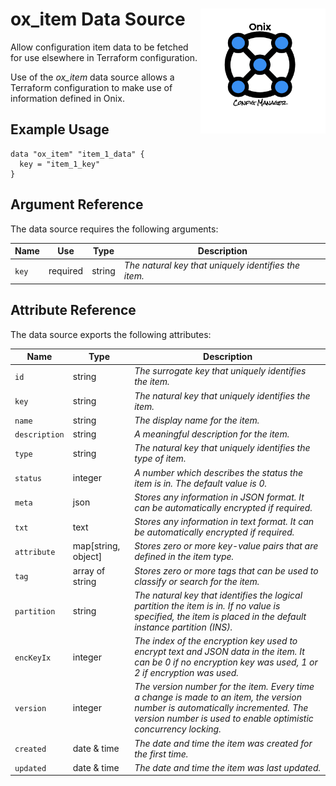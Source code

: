 # ox_item Data Source  <img src="../../../docs/pics/ox.png" width="200" height="200" align="right">

Allow configuration item data to be fetched for use elsewhere in Terraform configuration. 

Use of the *ox_item* data source allows a Terraform configuration to make use of information defined in Onix.

## Example Usage

```hcl
data "ox_item" "item_1_data" {
  key = "item_1_key"
}
```

## Argument Reference

The data source requires the following arguments:

| Name | Use | Type |  Description |
|---|---|---|---|
| `key` | required | string | *The natural key that uniquely identifies the item.* |

## Attribute Reference

The data source exports the following attributes:

| Name | Type |  Description |
|---|---|---|
| `id` | string | *The surrogate key that uniquely identifies the item.* |
| `key` | string | *The natural key that uniquely identifies the item.* |
| `name`| string | *The display name for the item.* |
| `description`| string | *A meaningful description for the item.* |
| `type` | string | *The natural key that uniquely identifies the type of item.* |
| `status` | integer | *A number which describes the status the item is in. The default value is 0.* |
| `meta` | json | *Stores any information in JSON format. It can be automatically encrypted if required.* |
| `txt` | text | *Stores any information in text format. It can be automatically encrypted if required.* |
| `attribute` | map[string, object] | *Stores zero or more key-value pairs that are defined in the item type.* |
| `tag` | array of string | *Stores zero or more tags that can be used to classify or search for the item.* |
| `partition` | string | *The natural key that identifies the logical partition the item is in. If no value is specified, the item is placed in the default instance partition (INS).* |
| `encKeyIx` | integer | *The index of the encryption key used to encrypt text and JSON data in the item. It can be 0 if no encryption key was used, 1 or 2 if encryption was used.* |
| `version` | integer | *The version number for the item. Every time a change is made to an item, the version number is automatically incremented. The version number is used to enable optimistic concurrency locking.* |
| `created` | date & time | *The date and time the item was created for the first time.* |
| `updated` | date & time | *The date and time the item was last updated.* |
